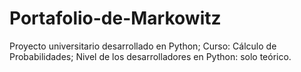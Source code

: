 # Portafolio-de-Markowitz

Proyecto universitario desarrollado en Python; 
Curso: Cálculo de Probabilidades;
Nivel de los desarrolladores en Python: solo teórico.

